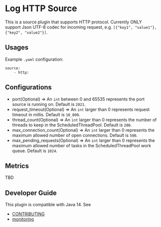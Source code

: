 # Log HTTP Source

This is a source plugin that supports HTTP protocol. Currently ONLY support Json UTF-8 codec for incoming request, e.g. 
`[{"key1", "value1"}, {"key2", "value2"}]`.


## Usages
Example `.yaml` configuration:
```
source:
    - http:
```

## Configurations

* port(Optional) => An `int` between 0 and 65535 represents the port source is running on. Default is ```2021```.
* request_timeout(Optional) => An `int` larger than 0 represents request timeout in millis. Default is ```10_000```. 
* thread_count(Optional) => An `int` larger than 0 represents the number of threads to keep in the ScheduledThreadPool. Default is `200`.
* max_connection_count(Optional) => An `int` larger than 0 represents the maximum allowed number of open connections. Default is `500`.
* max_pending_requests(Optional) => An `int` larger than 0 represents the maximum allowed number of tasks in the ScheduledThreadPool work queue. Default is `1024`.

## Metrics

TBD

## Developer Guide
This plugin is compatible with Java 14. See 
- [CONTRIBUTING](https://github.com/opensearch-project/data-prepper/blob/main/CONTRIBUTING.md) 
- [monitoring](https://github.com/opensearch-project/data-prepper/blob/main/docs/readme/monitoring.md)
